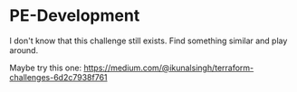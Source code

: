 # PE-Development

I don't know that this challenge still exists. Find something similar and play around.

Maybe try this one:
https://medium.com/@ikunalsingh/terraform-challenges-6d2c7938f761
